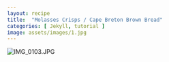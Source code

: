 ```yaml
---
layout: recipe
title:  "Molasses Crisps / Cape Breton Brown Bread"
categories: [ Jekyll, tutorial ]
image: assets/images/1.jpg
---
```

![IMG_0103.JPG]({{site.baseurl}}/image/IMG_0103.JPG)
